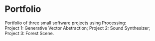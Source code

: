 # Portfolio
Portfolio of three small software projects using Processing:  
Project 1: Generative Vector Abstraction; 
Project 2: Sound Synthesizer; 
Project 3: Forest Scene.
